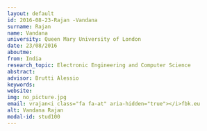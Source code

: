 ```yaml
---
layout: default 
id: 2016-08-23-Rajan -Vandana
surname: Rajan 
name: Vandana
university: Queen Mary University of London
date: 23/08/2016
aboutme: 
from: India
research_topic: Electronic Engineering and Computer Science
abstract: 
advisor: Brutti Alessio
keywords: 
website: 
img: no_picture.jpg
email: vrajan<i class="fa fa-at" aria-hidden="true"></i>fbk.eu
alt: Vandana Rajan 
modal-id: stud100
---
```


